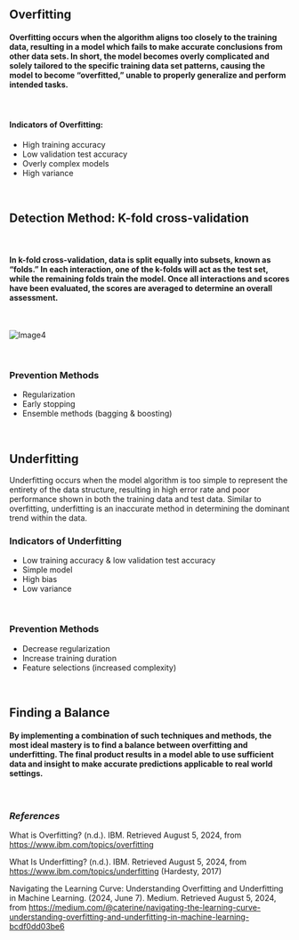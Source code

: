 ## **Overfitting**
#### Overfitting occurs when the algorithm aligns too closely to the training data, resulting in a model which fails to make accurate conclusions from other data sets. In short, the model becomes overly complicated and solely tailored to the specific training data set patterns, causing the model to become “overfitted,” unable to properly generalize and perform intended tasks.

<br>

#### Indicators of Overfitting: 
* High training accuracy
* Low validation test accuracy
* Overly complex models
* High variance

<br>

## **Detection Method: K-fold cross-validation**

<br>

#### In k-fold cross-validation, data is split equally into subsets, known as “folds.” In each interaction, one of the k-folds will act as the test set, while the remaining folds train the model. Once all interactions and scores have been evaluated, the scores are averaged to determine an overall assessment.

<br>

![Image4](/static/articleimages/image4)

<br>

### Prevention Methods
* Regularization
* Early stopping
* Ensemble methods (bagging & boosting)

<br>

## **Underfitting**
	
Underfitting occurs when the model algorithm is too simple to represent the entirety of the data structure, resulting in high error rate and poor performance shown in both the training data and test data. Similar to overfitting, underfitting is an inaccurate method in determining the dominant trend within the data.

### Indicators of Underfitting
* Low training accuracy & low validation test accuracy
* Simple model
* High bias
* Low variance

<br>

### Prevention Methods
* Decrease regularization
* Increase training duration
* Feature selections (increased complexity)

<br>

## **Finding a Balance**
#### By implementing a combination of such techniques and methods, the most ideal mastery is to find a balance between overfitting and underfitting. The final product results in a model able to use sufficient data and insight to make accurate predictions applicable to real world settings.

<br>

### *References*
What is Overfitting? (n.d.). IBM. Retrieved August 5, 2024, from https://www.ibm.com/topics/overfitting

What Is Underfitting? (n.d.). IBM. Retrieved August 5, 2024, from https://www.ibm.com/topics/underfitting (Hardesty, 2017)

Navigating the Learning Curve: Understanding Overfitting and Underfitting in Machine Learning. (2024, June 7). Medium. Retrieved August 5, 2024, from https://medium.com/@caterine/navigating-the-learning-curve-understanding-overfitting-and-underfitting-in-machine-learning-bcdf0dd03be6

